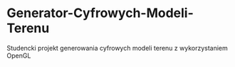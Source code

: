 # Generator-Cyfrowych-Modeli-Terenu
Studencki projekt generowania cyfrowych modeli terenu z wykorzystaniem OpenGL
